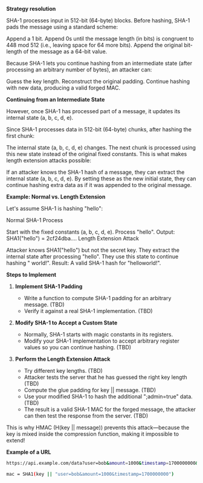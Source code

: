 **Strategy resolution**

SHA-1 processes input in 512-bit (64-byte) blocks. Before hashing, SHA-1 pads the message using a standard scheme:

Append a 1 bit.
Append 0s until the message length (in bits) is congruent to 448 mod 512 (i.e., leaving space for 64 more bits).
Append the original bit-length of the message as a 64-bit value.

Because SHA-1 lets you continue hashing from an intermediate state (after processing an arbitrary number of bytes), an attacker can:

Guess the key length.
Reconstruct the original padding.
Continue hashing with new data, producing a valid forged MAC.

**Continuing from an Intermediate State**

However, once SHA-1 has processed part of a message, it updates its internal state (a, b, c, d, e).

Since SHA-1 processes data in 512-bit (64-byte) chunks, after hashing the first chunk:

The internal state (a, b, c, d, e) changes.
The next chunk is processed using this new state instead of the original fixed constants.
This is what makes length extension attacks possible:

If an attacker knows the SHA-1 hash of a message, they can extract the internal state (a, b, c, d, e).
By setting these as the new initial state, they can continue hashing extra data as if it was appended to the original message.

**Example: Normal vs. Length Extension**

Let's assume SHA-1 is hashing "hello":

Normal SHA-1 Process

Start with the fixed constants (a, b, c, d, e).
Process "hello".
Output: SHA1("hello") = 2cf24dba....
Length Extension Attack

Attacker knows SHA1("hello") but not the secret key.
They extract the internal state after processing "hello".
They use this state to continue hashing " world!".
Result: A valid SHA-1 hash for "hello<glue-padding>world!".

**Steps to Implement**

1. **Implement SHA-1 Padding**

    * Write a function to compute SHA-1 padding for an arbitrary message. (TBD)
    * Verify it against a real SHA-1 implementation. (TBD)

2. **Modify SHA-1 to Accept a Custom State**

    * Normally, SHA-1 starts with magic constants in its registers.
    * Modify your SHA-1 implementation to accept arbitrary register values so you can continue hashing. (TBD)

3. **Perform the Length Extension Attack**

    * Try different key lengths. (TBD)
    * Attacker tests the server that he has guessed the right key length (TBD)
    * Compute the glue padding for key || message. (TBD)
    * Use your modified SHA-1 to hash the additional ";admin=true" data. (TBD)
    * The result is a valid SHA-1 MAC for the forged message, the attacker can then test the response from the server. (TBD)


This is why HMAC (H(key || message)) prevents this attack—because the key is mixed inside the compression function, 
making it impossible to extend!


**Example of a URL**

```bash
https://api.example.com/data?user=bob&amount=1000&timestamp=1700000000&mac=9c69af9c1051c98cb067bd6d7ddc598763d595d4
```

```bash
mac = SHA1(key || "user=bob&amount=1000&timestamp=1700000000")
```


